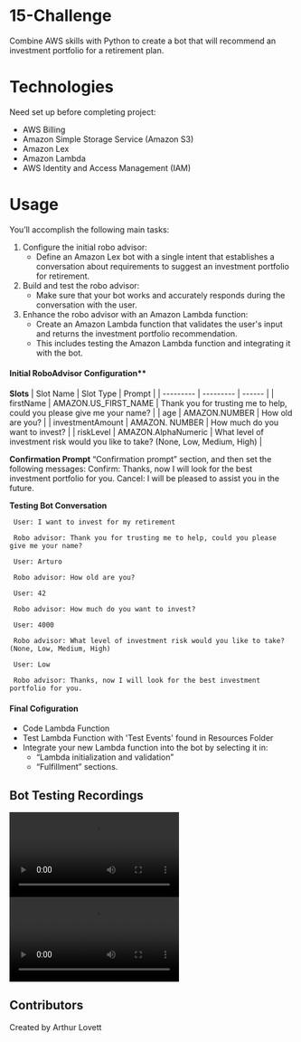 # 15-Challenge
 Combine AWS skills with Python to create a bot that will recommend an investment portfolio for a retirement plan.


# Technologies
Need set up before completing project:
* AWS Billing
* Amazon Simple Storage Service (Amazon S3)
* Amazon Lex
* Amazon Lambda
* AWS Identity and Access Management (IAM)


# Usage
You’ll accomplish the following main tasks:
1. Configure the initial robo advisor:
    * Define an Amazon Lex bot with a single intent that establishes a conversation about requirements to suggest an investment portfolio for retirement.
2. Build and test the robo advisor:
    * Make sure that your bot works and accurately responds during the conversation with the user.
3. Enhance the robo advisor with an Amazon Lambda function:
    * Create an Amazon Lambda function that validates the user's input and returns the investment portfolio recommendation.
    * This includes testing the Amazon Lambda function and integrating it with the bot.


#### Initial RoboAdvisor Configuration**
**Slots**
| Slot Name | Slot Type | Prompt | 
| --------- | --------- | ------ | 
| firstName | AMAZON.US_FIRST_NAME | Thank you for trusting me to help, could you please give me your name? |
| age | AMAZON.NUMBER | How old are you? | 
| investmentAmount | AMAZON. NUMBER | How much do you want to invest? |
| riskLevel | AMAZON.AlphaNumeric | What level of investment risk would you like to take? (None, Low, Medium, High) | 

**Confirmation Prompt**
“Confirmation prompt” section, and then set the following messages:
Confirm: Thanks, now I will look for the best investment portfolio for you.
Cancel: I will be pleased to assist you in the future.

**Testing Bot Conversation**
```text
 User: I want to invest for my retirement

 Robo advisor: Thank you for trusting me to help, could you please give me your name?

 User: Arturo

 Robo advisor: How old are you?

 User: 42

 Robo advisor: How much do you want to invest?
 
 User: 4000

 Robo advisor: What level of investment risk would you like to take? (None, Low, Medium, High)

 User: Low
 
 Robo advisor: Thanks, now I will look for the best investment portfolio for you.
 ``` 

#### Final Cofiguration
* Code Lambda Function
* Test Lambda Function with 'Test Events' found in Resources Folder
* Integrate your new Lambda function into the bot by selecting it in:
    * “Lambda initialization and validation”
    * “Fulfillment” sections.

## Bot Testing Recordings
![Initial RoboAdvisor Testing](https://github.com/ALovettII/15-challenge/blob/main/Recordings/initial_Bot.mov)
![Final Lambda-Enhanced RoboAdvisor Testing](https://github.com/ALovettII/15-challenge/blob/main/Recordings/enhanced_Bot.mov)

## Contributors
Created by Arthur Lovett

